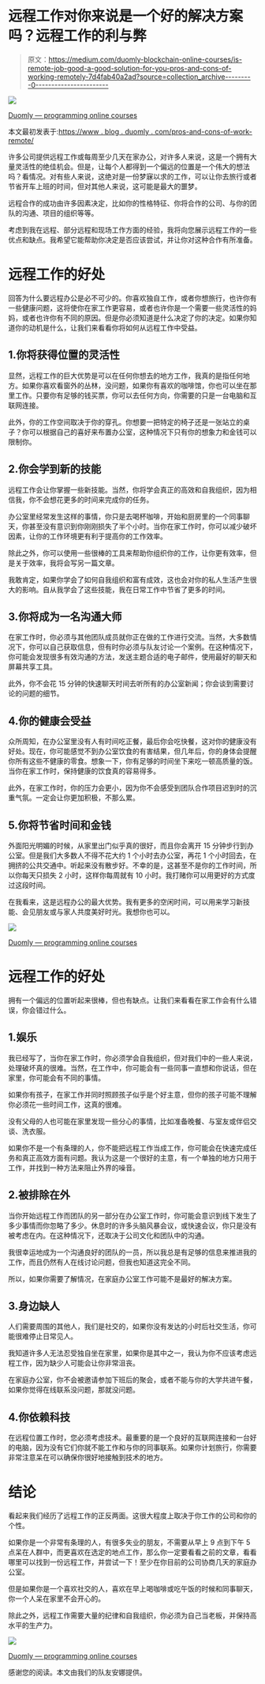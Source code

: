 # 远程工作对你来说是一个好的解决方案吗？远程工作的利与弊

> 原文：<https://medium.com/duomly-blockchain-online-courses/is-remote-job-good-a-good-solution-for-you-pros-and-cons-of-working-remotely-7d4fab40a2ad?source=collection_archive---------0----------------------->

![](img/4dda64bf32c9da8a664bd040c6e235a1.png)

[Duomly — programming online courses](https://www.duomly.com)

本文最初发表于:[https://www . blog . duomly . com/pros-and-cons-of-work-remote/](https://www.blog.duomly.com/pros-and-cons-of-working-remotely/)

许多公司提供远程工作或每周至少几天在家办公，对许多人来说，这是一个拥有大量灵活性的绝佳机会。但是，让每个人都得到一个偏远的位置是一个伟大的想法吗？看情况。对有些人来说，这绝对是一份梦寐以求的工作，可以让你去旅行或者节省开车上班的时间，但对其他人来说，这可能是最大的噩梦。

远程合作的成功由许多因素决定，比如你的性格特征、你将合作的公司、与你的团队的沟通、项目的组织等等。

考虑到我在远程、部分远程和现场工作方面的经验，我将向您展示远程工作的一些优点和缺点。我希望它能帮助你决定是否应该尝试，并让你对这种合作有所准备。

# 远程工作的好处

回答为什么要远程办公是必不可少的。你喜欢独自工作，或者你想旅行，也许你有一些健康问题，这将使你在家工作更容易，或者也许你是一个需要一些灵活性的妈妈，或者也许你有不同的原因。但是你必须知道是什么决定了你的决定。如果你知道你的动机是什么，让我们来看看你将如何从远程工作中受益。

## 1.你将获得位置的灵活性

显然，远程工作的巨大优势是可以在任何你想去的地方工作，我真的是指任何地方。如果你喜欢看窗外的丛林，没问题，如果你有喜欢的咖啡馆，你也可以坐在那里工作。只要你有足够的钱买票，你可以去任何方向，你需要的只是一台电脑和互联网连接。

此外，你的工作空间取决于你的穿孔。你想要一把特定的椅子还是一张站立的桌子？你可以根据自己的喜好来布置办公室，这种情况下只有你的想象力和金钱可以限制你。

## 2.你会学到新的技能

远程工作会让你掌握一些新技能。当然，你将学会真正的高效和自我组织，因为相信我，你不会想花更多的时间来完成你的任务。

办公室里经常发生这样的事情，你只是去喝杯咖啡，开始和厨房里的一个同事聊天，你甚至没有意识到你刚刚损失了半个小时。当你在家工作时，你可以减少破坏因素，让你的工作环境更有利于提高你的工作效率。

除此之外，你可以使用一些很棒的工具来帮助你组织你的工作，让你更有效率，但是关于效率，我将会写另一篇文章。

我敢肯定，如果你学会了如何自我组织和富有成效，这也会对你的私人生活产生很大的影响。自从我学会了这些技能，我在日常工作中节省了更多的时间。

## 3.你将成为一名沟通大师

在家工作时，你必须与其他团队成员就你正在做的工作进行交流。当然，大多数情况下，你可以自己获取信息，但有时你必须与队友讨论一个案例。在这种情况下，你可能会发现很多有效沟通的方法，发送主题合适的电子邮件，使用最好的聊天和屏幕共享工具。

此外，你不会花 15 分钟的快速聊天时间去听所有的办公室新闻；你会谈到需要讨论的问题的细节。

## 4.你的健康会受益

众所周知，在办公室里没有人有时间吃正餐，最后你会吃快餐，这对你的健康没有好处。现在，你可能感觉不到办公室饮食的有害结果，但几年后，你的身体会提醒你所有这些不健康的零食。想象一下，你有足够的时间坐下来吃一顿高质量的饭。当你在家工作时，保持健康的饮食真的容易得多。

此外，在家工作时，你的压力会更小，因为你不会感受到团队合作项目迟到时的沉重气氛。一定会让你更加积极，不那么累。

## 5.你将节省时间和金钱

外面阳光明媚的时候，从家里出门似乎真的很好，而且你会离开 15 分钟步行到办公室。但是我们大多数人不得不花大约 1 个小时去办公室，再花 1 个小时回去，在拥挤的公共交通中。听起来没有散步好。不幸的是，这甚至不是你的工作时间，所以你每天只损失 2 小时，这样你每周就有 10 小时。我打赌你可以用更好的方式度过这段时间。

在我看来，这是远程办公的最大优势。我有更多的空闲时间，可以用来学习新技能、会见朋友或与家人共度美好时光。我想你也可以。

![](img/acccc953fc734b34acbe4bf67c6f0444.png)

[Duomly — programming online courses](https://www.duomly.com)

# 远程工作的好处

拥有一个偏远的位置听起来很棒，但也有缺点。让我们来看看在家工作会有什么错误，你会错过什么。

## 1.娱乐

我已经写了，当你在家工作时，你必须学会自我组织，但对我们中的一些人来说，处理破坏真的很难。当然，在工作中，你可能会有一些同事一直想和你说话，但在家里，你可能会有不同的事情。

如果你有孩子，在家工作并同时照顾孩子似乎是个好主意，但你的孩子可能不理解你必须花一些时间工作，这真的很难。

没有父母的人也可能在家里发现一些分心的事情，比如准备晚餐、与室友或伴侣交谈、洗衣服。

如果你不是一个有条理的人，你不能把远程工作当成工作，你可能会在快速完成任务和真正高效方面有问题。我认为这是一个很好的主意，有一个单独的地方只用于工作，并找到一种方法来阻止外界的噪音。

## 2.被排除在外

当你开始远程工作而团队的另一部分在办公室工作时，你可能会意识到线下发生了多少事情而你忽略了多少。休息时的许多头脑风暴会议，或快速会议，你只是没有被考虑在内。在这种情况下，还取决于公司文化和团队中的沟通。

我很幸运地成为一个沟通良好的团队的一员，所以我总是有足够的信息来推进我的工作，而且仍然有人在线讨论问题，但我也知道这完全不同。

所以，如果你需要了解情况，在家庭办公室工作可能不是最好的解决方案。

## 3.身边缺人

人们需要周围的其他人，我们是社交的，如果你没有发达的小时后社交生活，你可能很难停止日常见人。

我知道许多人无法忍受独自坐在家里，如果你是其中之一，我认为你不应该考虑远程工作，因为缺少人可能会让你非常沮丧。

在家庭办公室，你不会被邀请参加下班后的聚会，或者不能与你的大学共进午餐，如果你觉得在线联系没问题，那就没问题。

## 4.你依赖科技

在远程位置工作时，您必须考虑技术。最重要的是一个良好的互联网连接和一台好的电脑，因为没有它们你就不能工作和与你的同事联系。如果你计划旅行，你需要非常注意呆在可以确保你很好地接触到技术的地方。

# 结论

看起来我们经历了远程工作的正反两面。这很大程度上取决于你工作的公司和你的个性。

如果你是一个非常有条理的人，有很多失业的朋友，不需要从早上 9 点到下午 5 点呆在人群中，而更喜欢在选定的地点工作，那么你一定要看看之前的文章，看看哪里可以找到一份远程工作，并尝试一下！至少在你目前的公司协商几天的家庭办公室。

但是如果你是一个喜欢社交的人，喜欢在早上喝咖啡或吃午饭的时候和同事聊天，你一个人呆在家里不会开心的。

除此之外，远程工作需要大量的纪律和自我组织，你必须为自己当老板，并保持高水平的生产力。

![](img/2bebe9fe48fb99c5d1c4456e97533030.png)

[Duomly — programming online courses](https://www.duomly.com)

感谢您的阅读。本文由我们的队友安娜提供。